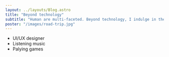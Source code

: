 ```yaml
---
layout: ../layouts/Blog.astro
title: "Beyond technology"
subtitle: "Human are multi-faceted. Beyond technology, I indulge in the following:"
poster: "/images/road-trip.jpg" 
---
```


- UI/UX designer
- Listening music
- Palying games
